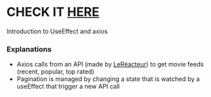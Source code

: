 # CHECK IT [HERE](https://allocine-clone-api-react.netlify.com/)
Introduction to UseEffect and axios 

### Explanations
- Axios calls from an API (made by [LeRéacteur](https://www.lereacteur.io/)) to get movie feeds (recent, popular, top rated)
- Pagination is managed by changing a state that is watched by a useEffect that trigger a new API call
